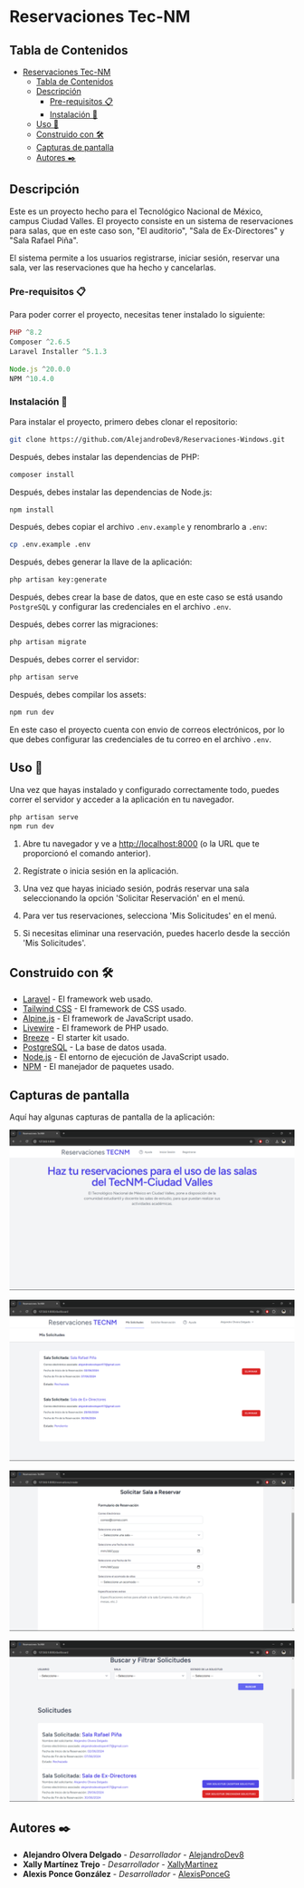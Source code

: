 # Reservaciones Tec-NM

## Tabla de Contenidos

- [Reservaciones Tec-NM](#reservaciones-tec-nm)
  - [Tabla de Contenidos](#tabla-de-contenidos)
  - [Descripción](#descripción)
    - [Pre-requisitos 📋](#pre-requisitos-)
    - [Instalación 🔧](#instalación-)
  - [Uso 🚀](#uso-)
  - [Construido con 🛠️](#construido-con-️)
  - [Capturas de pantalla](#capturas-de-pantalla)
  - [Autores ✒️](#autores-️)

## Descripción

Este es un proyecto hecho para el Tecnológico Nacional de México, campus Ciudad Valles. El proyecto consiste en un sistema de reservaciones para salas, que en este caso son, "El auditorio", "Sala de Ex-Directores" y "Sala Rafael Piña".

El sistema permite a los usuarios registrarse, iniciar sesión, reservar una sala, ver las reservaciones que ha hecho y cancelarlas.

### Pre-requisitos 📋

Para poder correr el proyecto, necesitas tener instalado lo siguiente:

```php
PHP ^8.2
Composer ^2.6.5
Laravel Installer ^5.1.3
```

```js
Node.js ^20.0.0
NPM ^10.4.0
```

### Instalación 🔧

Para instalar el proyecto, primero debes clonar el repositorio:

```bash
git clone https://github.com/AlejandroDev8/Reservaciones-Windows.git
```

Después, debes instalar las dependencias de PHP:

```bash
composer install
```

Después, debes instalar las dependencias de Node.js:

```bash
npm install
```

Después, debes copiar el archivo `.env.example` y renombrarlo a `.env`:

```bash
cp .env.example .env
```

Después, debes generar la llave de la aplicación:

```bash
php artisan key:generate
```

Después, debes crear la base de datos, que en este caso se está usando `PostgreSQL` y configurar las credenciales en el archivo `.env`.

Después, debes correr las migraciones:

```bash
php artisan migrate
```

Después, debes correr el servidor:

```bash
php artisan serve
```

Después, debes compilar los assets:

```bash
npm run dev
```

En este caso el proyecto cuenta con envio de correos electrónicos, por lo que debes configurar las credenciales de tu correo en el archivo `.env`.

## Uso 🚀

Una vez que hayas instalado y configurado correctamente todo, puedes correr el servidor y acceder a la aplicación en tu navegador.

```bash
php artisan serve
npm run dev
```

1. Abre tu navegador y ve a <http://localhost:8000> (o la URL que te proporcionó el comando anterior).

2. Regístrate o inicia sesión en la aplicación.

3. Una vez que hayas iniciado sesión, podrás reservar una sala seleccionando la opción 'Solicitar Reservación' en el menú.

4. Para ver tus reservaciones, selecciona 'Mis Solicitudes' en el menú.

5. Si necesitas eliminar una reservación, puedes hacerlo desde la sección 'Mis Solicitudes'.

## Construido con 🛠️

- [Laravel](https://laravel.com/) - El framework web usado.
- [Tailwind CSS](https://tailwindcss.com/) - El framework de CSS usado.
- [Alpine.js](https://alpinejs.dev/) - El framework de JavaScript usado.
- [Livewire](https://laravel-livewire.com/) - El framework de PHP usado.
- [Breeze](https://laravel.com/docs/11.x/starter-kits#laravel-breeze) - El starter kit usado.
- [PostgreSQL](https://www.postgresql.org/) - La base de datos usada.
- [Node.js](https://nodejs.org/) - El entorno de ejecución de JavaScript usado.
- [NPM](https://www.npmjs.com/) - El manejador de paquetes usado.

## Capturas de pantalla

Aquí hay algunas capturas de pantalla de la aplicación:

![Página de inicio](/public/img/readme/Captura%20de%20pantalla%20(93).png)

![Dashboard de usuario](/public/img/readme/Captura%20de%20pantalla%20(94).png)

![Página para hacer un reservación](/public/img/readme/Captura%20de%20pantalla%20(95).png)

![Dashboard del administrador](/public/img/readme/Captura%20de%20pantalla%20(96).png)

## Autores ✒️

- **Alejandro Olvera Delgado** - *Desarrollador* - [AlejandroDev8](https://github.com/AlejandroDev8)
- **Xally Martínez Trejo** - *Desarrollador* - [XallyMartinez](https://github.com/20690080xallytrejo)
- **Alexis Ponce González** - *Desarrollador* - [AlexisPonceG](https://github.com/PONCE2602)
